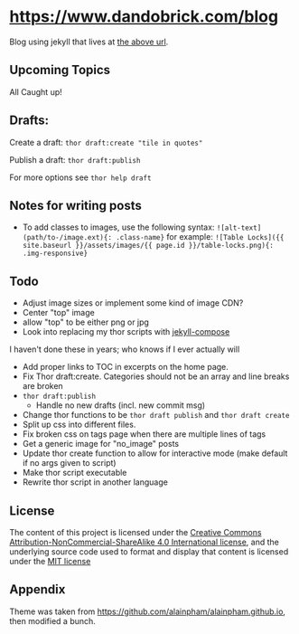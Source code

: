 # https://www.dandobrick.com/blog
Blog using jekyll that lives at [the above url](https://www.dandobrick.com/blog).

## Upcoming Topics
All Caught up!

## Drafts:

Create a draft: `thor draft:create "tile in quotes"`

Publish a draft: `thor draft:publish`

For more options see `thor help draft`

## Notes for writing posts
- To add classes to images, use the following syntax:
`![alt-text](path/to-/image.ext){: .class-name}`
for example:
`![Table Locks]({{ site.baseurl }}/assets/images/{{ page.id }}/table-locks.png){: .img-responsive}`

## Todo
- Adjust image sizes or implement some kind of image CDN?
- Center "top" image
- allow "top" to be either png or jpg
- Look into replacing my thor scripts with [jekyll-compose](https://github.com/jekyll/jekyll-compose)

I haven't done these in years; who knows if I ever actually will

- Add proper links to TOC in excerpts on the home page.
- Fix Thor draft:create. Categories should not be an array and line breaks are broken
- `thor draft:publish`
  - Handle no new drafts (incl. new commit msg)
- Change thor functions to be `thor draft publish` and `thor draft create`
- Split up css into different files.
- Fix broken css on tags page when there are multiple lines of tags
- Get a generic image for "no_image" posts
- Update thor create function to allow for interactive mode (make default if no args given to script)
- Make thor script executable
- Rewrite thor script in another language

## License
The content of this project is licensed under the [Creative Commons Attribution-NonCommercial-ShareAlike 4.0 International license](https://creativecommons.org/licenses/by-nc-sa/4.0/legalcode), and the underlying source code used to format and display that content is licensed under the [MIT license](https://github.com/DanDobrick/blog/blob/master/LICENSE)

## Appendix
Theme was taken from https://github.com/alainpham/alainpham.github.io, then modified a bunch.